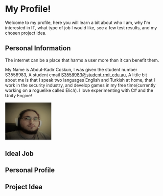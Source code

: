 # My Profile!
Welcome to my profile, here you will learn a bit about who I am, why I'm interested in IT, what type of job I would like, see a few test results, and my chosen project idea.
## Personal Information
The internet can be a place that harms a user more than it can benefit them.

My Name is Abdul-Kadir Coskun,
I was given the student number S3558983,
A student email S3558983@student.rmit.edu.au,
A little bit about me is that I speak two languages English and Turkish at home, that I work in the security industry, and develop games in my free time(currently working on a roguelike called Elich). I love experimenting with C# and the Unity Engine!

<img src="/Images/Me.jpg" class="img-responsive" alt="" style="max-width: 30%;"> </div>

## Ideal Job

## Personal Profile

## Project Idea

